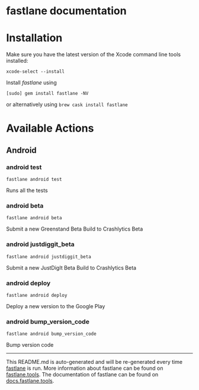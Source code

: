 fastlane documentation
================
# Installation

Make sure you have the latest version of the Xcode command line tools installed:

```
xcode-select --install
```

Install _fastlane_ using
```
[sudo] gem install fastlane -NV
```
or alternatively using `brew cask install fastlane`

# Available Actions
## Android
### android test
```
fastlane android test
```
Runs all the tests
### android beta
```
fastlane android beta
```
Submit a new Greenstand Beta Build to Crashlytics Beta
### android justdiggit_beta
```
fastlane android justdiggit_beta
```
Submit a new JustDigIt Beta Build to Crashlytics Beta
### android deploy
```
fastlane android deploy
```
Deploy a new version to the Google Play
### android bump_version_code
```
fastlane android bump_version_code
```
Bump version code

----

This README.md is auto-generated and will be re-generated every time [fastlane](https://fastlane.tools) is run.
More information about fastlane can be found on [fastlane.tools](https://fastlane.tools).
The documentation of fastlane can be found on [docs.fastlane.tools](https://docs.fastlane.tools).
